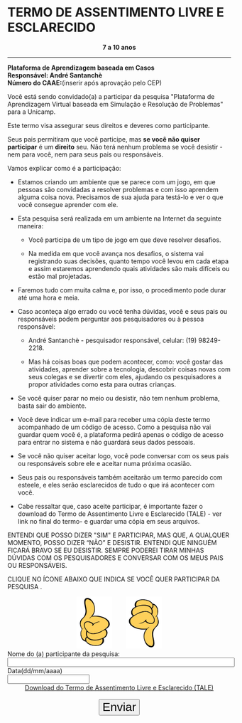 # TERMO DE ASSENTIMENTO LIVRE E ESCLARECIDO


<p align="center">
	<b>7 a 10 anos</b> <br> <hr>
	<b>Plataforma de Aprendizagem baseada em Casos</b> <br>
	<b>Responsável: André Santanchè</b> <br>
	<b>Número do CAAE:</b>(inserir após aprovação pelo CEP) <br>
</p>

Você está sendo convidado(a) a participar da pesquisa "Plataforma de Aprendizagem Virtual baseada em Simulação e Resolução de Problemas" para a Unicamp.

Este termo visa assegurar seus direitos e deveres como participante.

Seus pais permitiram que você participe, mas **se você não quiser participar** é um **direito** seu. Não terá nenhum problema se você desistir -  nem para você, nem para seus pais ou responsáveis.

Vamos explicar como é a participação:

* Estamos criando um ambiente que se parece com um jogo, em que pessoas são convidadas a resolver problemas e com isso aprendem alguma coisa nova. Precisamos de sua ajuda para testá-lo e ver o que você consegue aprender com ele.

* Esta pesquisa será realizada em um ambiente na Internet da seguinte maneira:

    * Você participa de um tipo de jogo em que deve resolver desafios.

    * Na medida em que você avança nos desafios, o sistema vai registrando suas decisões, quanto tempo você levou em cada etapa e assim estaremos aprendendo quais atividades são mais difíceis ou estão mal projetadas.

* Faremos tudo com muita calma e, por isso, o procedimento pode durar até uma hora e meia.

* Caso aconteça algo errado ou você tenha dúvidas, você e seus pais ou responsáveis podem perguntar aos pesquisadores ou à pessoa responsável:

    * André Santanchè - pesquisador responsável, celular: (19) 98249-2218.

    * Mas há coisas boas que podem acontecer, como: você gostar das atividades, aprender sobre a tecnologia, descobrir coisas novas com seus colegas e se divertir com eles, ajudando os pesquisadores a propor  atividades como esta para outras crianças.

* Se você quiser parar no meio ou desistir, não tem nenhum problema, basta sair do ambiente.

* Você deve indicar um e-mail para receber uma cópia deste termo acompanhado de um código de acesso. Como a pesquisa não vai guardar quem você é, a plataforma pedirá apenas o código de acesso para entrar no sistema e não guardará seus dados pessoais.

* Se você não quiser aceitar logo, você pode conversar com os seus pais ou responsáveis sobre ele e aceitar numa próxima ocasião.

* Seus pais ou responsáveis também aceitarão um termo parecido com esteele, e eles serão esclarecidos de tudo o que irá acontecer com você.

* Cabe ressaltar que, caso aceite participar, é importante fazer o download do Termo de Assentimento Livre e Esclarecido (TALE) - ver link no final do termo- e guardar uma cópia em seus arquivos.


	

ENTENDI QUE POSSO DIZER "SIM" E PARTICIPAR, MAS QUE, A QUALQUER MOMENTO, POSSO DIZER “NÃO” E DESISTIR. ENTENDI QUE NINGUÉM FICARÁ BRAVO SE EU DESISTIR. SEMPRE PODEREI TIRAR MINHAS DÚVIDAS COM OS PESQUISADORES E CONVERSAR COM OS MEUS PAIS OU RESPONSÁVEIS.

CLIQUE NO ÍCONE ABAIXO QUE INDICA SE VOCÊ QUER PARTICIPAR DA PESQUISA .

<div style="text-align:center;">
<a href=""> <img src='image_0.png' style="width:80px;"></a>&nbsp;&nbsp;&nbsp;&nbsp;&nbsp;&nbsp;&nbsp;&nbsp;<a href=""><img src='image_1.png' style="width:80px;"></a>
</div>

<form>
  <label for="fname">Nome do (a) participante da pesquisa:</label><br>
  <input type="text" id="fname" name="fname" style="width:100%;"><br>
  <label for="fname">Data(dd/mm/aaaa)</label><br>
  <input type="text" id="fname" name="fname"><br>
</form>



<div style="text-align:center;">
<a href="www.google.com">Download do Termo de Assentimento Livre e Esclarecido (TALE)</a><br><br>
<button type="button" onclick="alert('Hello world!')" style="font-size:20pt;">Enviar</button>
</div>
